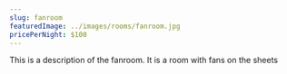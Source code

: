 ```yaml
---
slug: fanroom
featuredImage: ../images/rooms/fanroom.jpg
pricePerNight: $100
---
```


This is a description of the fanroom. It is a room with fans on the sheets
